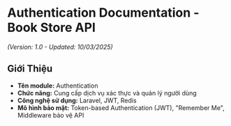 #  Authentication Documentation - Book Store API

*(Version: 1.0 - Updated: 10/03/2025)*

## Giới Thiệu

- **Tên module:** Authentication
- **Chức năng:** Cung cấp dịch vụ xác thực và quản lý người dùng
- **Công nghệ sử dụng:** Laravel, JWT, Redis
- **Mô hình bảo mật:** Token-based Authentication (JWT), "Remember Me", Middleware bảo vệ API

